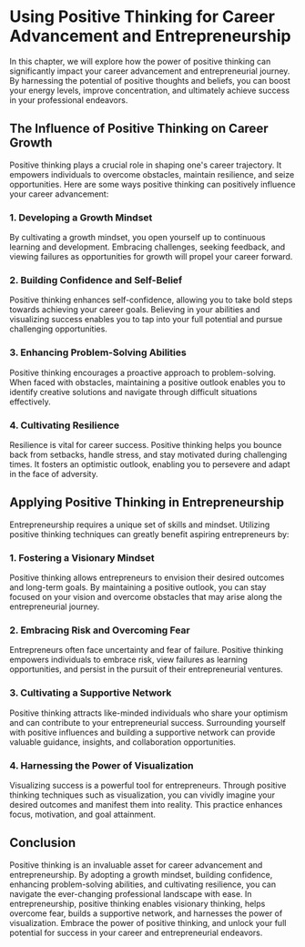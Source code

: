 Using Positive Thinking for Career Advancement and Entrepreneurship
============================================================================

In this chapter, we will explore how the power of positive thinking can significantly impact your career advancement and entrepreneurial journey. By harnessing the potential of positive thoughts and beliefs, you can boost your energy levels, improve concentration, and ultimately achieve success in your professional endeavors.

The Influence of Positive Thinking on Career Growth
---------------------------------------------------

Positive thinking plays a crucial role in shaping one's career trajectory. It empowers individuals to overcome obstacles, maintain resilience, and seize opportunities. Here are some ways positive thinking can positively influence your career advancement:

### 1. Developing a Growth Mindset

By cultivating a growth mindset, you open yourself up to continuous learning and development. Embracing challenges, seeking feedback, and viewing failures as opportunities for growth will propel your career forward.

### 2. Building Confidence and Self-Belief

Positive thinking enhances self-confidence, allowing you to take bold steps towards achieving your career goals. Believing in your abilities and visualizing success enables you to tap into your full potential and pursue challenging opportunities.

### 3. Enhancing Problem-Solving Abilities

Positive thinking encourages a proactive approach to problem-solving. When faced with obstacles, maintaining a positive outlook enables you to identify creative solutions and navigate through difficult situations effectively.

### 4. Cultivating Resilience

Resilience is vital for career success. Positive thinking helps you bounce back from setbacks, handle stress, and stay motivated during challenging times. It fosters an optimistic outlook, enabling you to persevere and adapt in the face of adversity.

Applying Positive Thinking in Entrepreneurship
----------------------------------------------

Entrepreneurship requires a unique set of skills and mindset. Utilizing positive thinking techniques can greatly benefit aspiring entrepreneurs by:

### 1. Fostering a Visionary Mindset

Positive thinking allows entrepreneurs to envision their desired outcomes and long-term goals. By maintaining a positive outlook, you can stay focused on your vision and overcome obstacles that may arise along the entrepreneurial journey.

### 2. Embracing Risk and Overcoming Fear

Entrepreneurs often face uncertainty and fear of failure. Positive thinking empowers individuals to embrace risk, view failures as learning opportunities, and persist in the pursuit of their entrepreneurial ventures.

### 3. Cultivating a Supportive Network

Positive thinking attracts like-minded individuals who share your optimism and can contribute to your entrepreneurial success. Surrounding yourself with positive influences and building a supportive network can provide valuable guidance, insights, and collaboration opportunities.

### 4. Harnessing the Power of Visualization

Visualizing success is a powerful tool for entrepreneurs. Through positive thinking techniques such as visualization, you can vividly imagine your desired outcomes and manifest them into reality. This practice enhances focus, motivation, and goal attainment.

Conclusion
----------

Positive thinking is an invaluable asset for career advancement and entrepreneurship. By adopting a growth mindset, building confidence, enhancing problem-solving abilities, and cultivating resilience, you can navigate the ever-changing professional landscape with ease. In entrepreneurship, positive thinking enables visionary thinking, helps overcome fear, builds a supportive network, and harnesses the power of visualization. Embrace the power of positive thinking, and unlock your full potential for success in your career and entrepreneurial endeavors.
